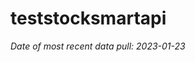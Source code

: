 
<!-- README.md is generated from README.Rmd. Please edit that file -->

# teststocksmartapi

*Date of most recent data pull: 2023-01-23*
